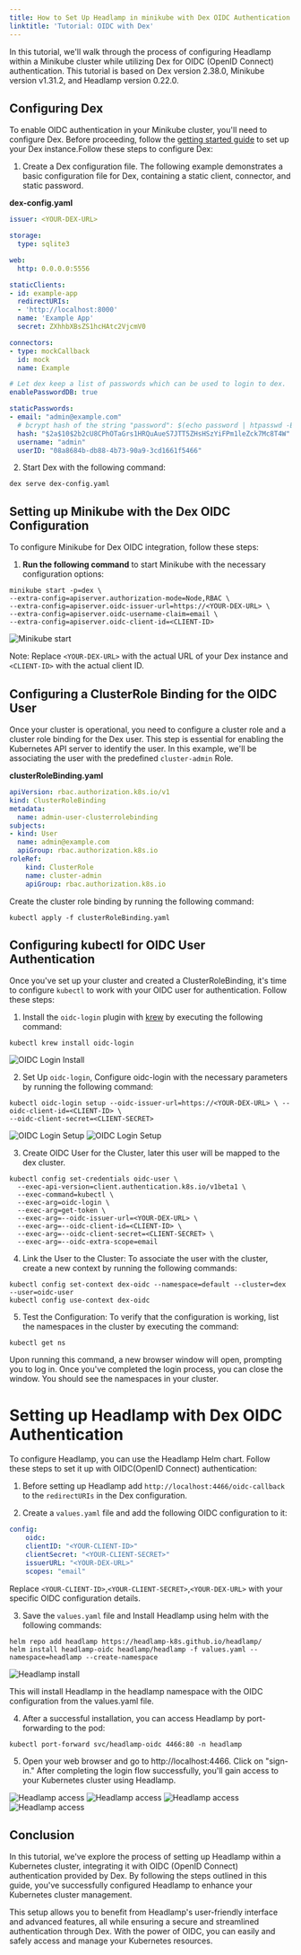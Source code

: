 ```yaml
---
title: How to Set Up Headlamp in minikube with Dex OIDC Authentication
linktitle: 'Tutorial: OIDC with Dex'
---
```


In this tutorial, we'll walk through the process of configuring Headlamp within a Minikube cluster while utilizing Dex for OIDC (OpenID Connect) authentication. This tutorial is based on Dex version 2.38.0, Minikube version v1.31.2, and Headlamp version 0.22.0.


## Configuring Dex

To enable OIDC authentication in your Minikube cluster, you'll need to configure Dex. Before proceeding, follow the [getting started guide](https://dexidp.io/docs/getting-started/) to set up your Dex instance.Follow these steps to configure Dex:

1. Create a Dex configuration file. The following example demonstrates a basic configuration file for Dex, containing a 
static client, connector, and static password.

**dex-config.yaml**

```yaml
issuer: <YOUR-DEX-URL>

storage:
  type: sqlite3

web:
  http: 0.0.0.0:5556

staticClients:
- id: example-app
  redirectURIs:
  - 'http://localhost:8000'
  name: 'Example App'
  secret: ZXhhbXBsZS1hcHAtc2VjcmV0

connectors:
- type: mockCallback
  id: mock
  name: Example

# Let dex keep a list of passwords which can be used to login to dex.
enablePasswordDB: true

staticPasswords:
- email: "admin@example.com"
  # bcrypt hash of the string "password": $(echo password | htpasswd -BinC 10 admin | cut -d: -f2)
  hash: "$2a$10$2b2cU8CPhOTaGrs1HRQuAueS7JTT5ZHsHSzYiFPm1leZck7Mc8T4W"
  username: "admin"
  userID: "08a8684b-db88-4b73-90a9-3cd1661f5466"
```
2. Start Dex with the following command:

```shell
dex serve dex-config.yaml
```

## Setting up Minikube with the Dex OIDC Configuration

To configure Minikube for Dex OIDC integration, follow these steps:

1. **Run the following command** to start Minikube with the necessary configuration options:

```shell
minikube start -p=dex \
--extra-config=apiserver.authorization-mode=Node,RBAC \
--extra-config=apiserver.oidc-issuer-url=https://<YOUR-DEX-URL> \
--extra-config=apiserver.oidc-username-claim=email \
--extra-config=apiserver.oidc-client-id=<CLIENT-ID>
```

![Minikube start](./minikube-start.jpg)

Note:
Replace `<YOUR-DEX-URL>` with the actual URL of your Dex instance and `<CLIENT-ID>` with the actual client ID.

## Configuring a ClusterRole Binding for the OIDC User

Once your cluster is operational, you need to configure a cluster role and a cluster role binding for the Dex user. This step is essential for enabling the Kubernetes API server to identify the user. In this example, we'll be associating the user with the predefined `cluster-admin` Role.

**clusterRoleBinding.yaml**

```yaml
apiVersion: rbac.authorization.k8s.io/v1
kind: ClusterRoleBinding
metadata:
  name: admin-user-clusterrolebinding
subjects:
- kind: User
  name: admin@example.com
  apiGroup: rbac.authorization.k8s.io
roleRef:
    kind: ClusterRole
    name: cluster-admin
    apiGroup: rbac.authorization.k8s.io
```

Create the cluster role binding by running the following command:

```shell
kubectl apply -f clusterRoleBinding.yaml
```

## Configuring kubectl for OIDC User Authentication

Once you've set up your cluster and created a ClusterRoleBinding, it's time to configure `kubectl` to work with your OIDC user for authentication. Follow these steps:

1. Install the `oidc-login` plugin with [krew](https://krew.sigs.k8s.io/docs/user-guide/quickstart/) by executing the following command:

```shell
kubectl krew install oidc-login
```
![OIDC Login Install](./oidc-login-install.jpg)

2. Set Up `oidc-login`, Configure oidc-login with the necessary parameters by running the following command:

```shell
kubectl oidc-login setup --oidc-issuer-url=https://<YOUR-DEX-URL> \ --oidc-client-id=<CLIENT-ID> \
--oidc-client-secret=<CLIENT-SECRET>
```

![OIDC Login Setup](./oidc-login-setup1.jpg)
![OIDC Login Setup](./oidc-login-setup2.jpg)


3. Create OIDC User for the Cluster, later this user will be mapped to the dex cluster.

```shell
kubectl config set-credentials oidc-user \
  --exec-api-version=client.authentication.k8s.io/v1beta1 \
  --exec-command=kubectl \
  --exec-arg=oidc-login \
  --exec-arg=get-token \
  --exec-arg=--oidc-issuer-url=<YOUR-DEX-URL> \
  --exec-arg=--oidc-client-id=<CLIENT-ID> \
  --exec-arg=--oidc-client-secret=<CLIENT-SECRET> \
  --exec-arg=--oidc-extra-scope=email
```

4. Link the User to the Cluster: To associate the user with the cluster, create a new context by running the following commands:

```shell
kubectl config set-context dex-oidc --namespace=default --cluster=dex --user=oidc-user
kubectl config use-context dex-oidc
```

5. Test the Configuration: To verify that the configuration is working, list the namespaces in the cluster by executing the command:

```shell
kubectl get ns
```

Upon running this command, a new browser window will open, prompting you to log in. Once you've completed the login process, you can close the window. You should see the namespaces in your cluster.


# Setting up Headlamp with Dex OIDC Authentication

To configure Headlamp, you can use the Headlamp Helm chart. Follow these steps to set it up with OIDC(OpenID Connect) authentication:

1. Before setting up Headlamp add `http://localhost:4466/oidc-callback` to the `redirectURIs`
in the Dex configuration.


2. Create a `values.yaml` file and add the following OIDC configuration to it:

```yaml
config:
    oidc:
    clientID: "<YOUR-CLIENT-ID>"
    clientSecret: "<YOUR-CLIENT-SECRET>"
    issuerURL: "<YOUR-DEX-URL>"
    scopes: "email"
```

Replace `<YOUR-CLIENT-ID>`,`<YOUR-CLIENT-SECRET>`,`<YOUR-DEX-URL>` with your specific OIDC configuration details.

3. Save the `values.yaml` file and Install Headlamp using helm with the following commands:

```shell
helm repo add headlamp https://headlamp-k8s.github.io/headlamp/
helm install headlamp-oidc headlamp/headlamp -f values.yaml --namespace=headlamp --create-namespace
```

![Headlamp install](./headlamp-install.jpg)

This will install Headlamp in the headlamp namespace with the OIDC configuration from the values.yaml file.


4. After a successful installation, you can access Headlamp by port-forwarding to the pod:

```shell
kubectl port-forward svc/headlamp-oidc 4466:80 -n headlamp
```

5. Open your web browser and go to http://localhost:4466. Click on "sign-in." After completing the login flow successfully, you'll gain access to your Kubernetes cluster using Headlamp.

![Headlamp access](./headlamp-access1.jpg)
![Headlamp access](./headlamp-access2.jpg)
![Headlamp access](./headlamp-access3.jpg)
![Headlamp access](./headlamp-access4.jpg)

## Conclusion

In this tutorial, we've explore the process of setting up Headlamp within a Kubernetes cluster, integrating it with OIDC (OpenID Connect) authentication provided by Dex. By following the steps outlined in this guide, you've successfully configured Headlamp to enhance your Kubernetes cluster management.

This setup allows you to benefit from Headlamp's user-friendly interface and advanced features, all while ensuring a secure and streamlined authentication through Dex. With the power of OIDC, you can easily and safely access and manage your Kubernetes resources.
